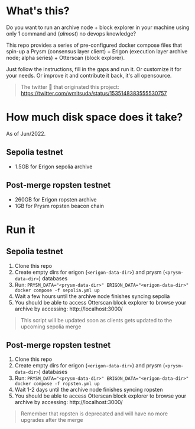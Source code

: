 # What's this?

Do you want to run an archive node + block explorer in your machine using only 1 command and (_almost_) no devops knowledge?

This repo provides a series of pre-configured docker compose files that spin-up a Prysm (consensus layer client) + Erigon (execution layer archive node; alpha series) + Otterscan (block explorer).

Just follow the instructions, fill in the gaps and run it. Or customize it for your needs. Or improve it and contribute it back, it's all opensource.

> The twitter 🧵 that originated this project: https://twitter.com/wmitsuda/status/1535148383555530757

# How much disk space does it take?

As of Jun/2022.

## Sepolia testnet

- 1.5GB for Erigon sepolia archive

## Post-merge ropsten testnet

- 260GB for Erigon ropsten archive
- 1GB for Prysm ropsten beacon chain

# Run it

## Sepolia testnet

1. Clone this repo
2. Create empty dirs for erigon (`<erigon-data-dir>`) and prysm (`<prysm-data-dir>`) databases
3. Run: `PRYSM_DATA="<prysm-data-dir>" ERIGON_DATA="<erigon-data-dir>" docker compose -f sepolia.yml up`
4. Wait a few hours until the archive node finishes syncing sepolia
5. You should be able to access Otterscan block explorer to browse your archive by accessing: http://localhost:3000/

> This script will be updated soon as clients gets updated to the upcoming sepolia merge

## Post-merge ropsten testnet

1. Clone this repo
2. Create empty dirs for erigon (`<erigon-data-dir>`) and prysm (`<prysm-data-dir>`) databases
3. Run: `PRYSM_DATA="<prysm-data-dir>" ERIGON_DATA="<erigon-data-dir>" docker compose -f ropsten.yml up`
4. Wait 1-2 days until the archive node finishes syncing ropsten
5. You should be able to access Otterscan block explorer to browse your archive by accessing: http://localhost:3000/

> Remember that ropsten is deprecated and will have no more upgrades after the merge
